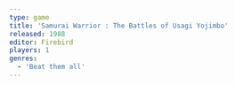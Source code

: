 ```yaml
---
type: game
title: 'Samurai Warrior : The Battles of Usagi Yojimbo'
released: 1988
editor: Firebird
players: 1
genres:
  - 'Beat them all'
---
```

